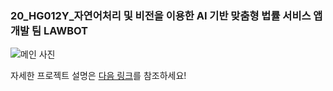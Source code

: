### 20_HG012Y_자연어처리 및 비전을 이용한 AI 기반 맞춤형 법률 서비스 앱 개발 팀 LAWBOT

![메인 사진](http://15.164.245.11:8080/file/%E1%84%89%E1%85%B3%E1%84%8F%E1%85%B3%E1%84%85%E1%85%B5%E1%86%AB%E1%84%89%E1%85%A3%E1%86%BA%202020-12-26%20%E1%84%8B%E1%85%A9%E1%84%92%E1%85%AE%205.27.59.png)

자세한 프로젝트 설명은 [다음 링크](https://github.com/yoonseokch/ict_backend/blob/master/README.md)를 참조하세요!
